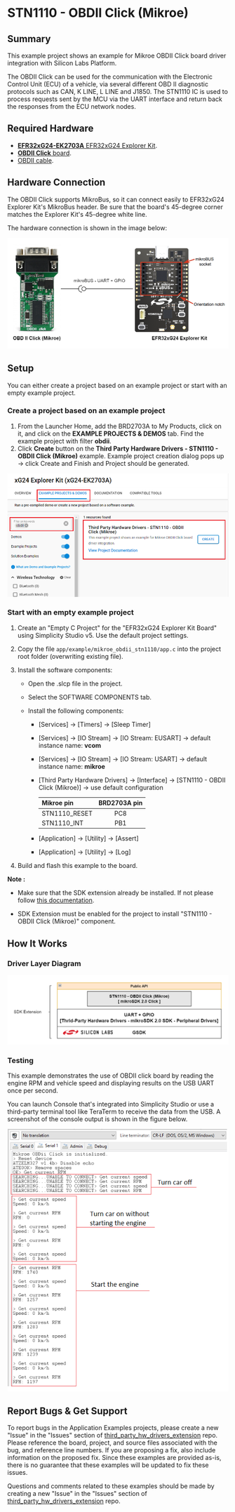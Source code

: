 # STN1110 - OBDII Click (Mikroe) #

## Summary ##

This example project shows an example for Mikroe OBDII Click board driver integration with Silicon Labs Platform.

The OBDII Click can be used for the communication with the Electronic Control Unit (ECU) of a vehicle, via several different OBD II diagnostic protocols such as CAN, K LINE, L LINE and J1850. The STN1110 IC is used to process requests sent by the MCU via the UART interface and return back the responses from the ECU network nodes.

## Required Hardware ##

- [**EFR32xG24-EK2703A** EFR32xG24 Explorer Kit](https://www.silabs.com/development-tools/wireless/efr32xg24-explorer-kit?tab=overview).
- [**OBDII Click** board](https://www.mikroe.com/obdii-click).
- [OBDII cable](https://www.mikroe.com/obd-ii-to-db9-cable).

## Hardware Connection ##

The OBDII Click supports MikroBus, so it can connect easily to EFR32xG24 Explorer Kit's MikroBus header. Be sure that the board's 45-degree corner matches the Explorer Kit's 45-degree white line.

The hardware connection is shown in the image below:

![board](image/hardware_connection.png)

## Setup ##

You can either create a project based on an example project or start with an empty example project.

### Create a project based on an example project ###

1. From the Launcher Home, add the BRD2703A to My Products, click on it, and click on the **EXAMPLE PROJECTS & DEMOS** tab. Find the example project with filter **obdii**.
2. Click **Create** button on the **Third Party Hardware Drivers - STN1110 - OBDII Click (Mikroe)** example. Example project creation dialog pops up -> click Create and Finish and Project should be generated.

![Create_example](image/create_example.png)

### Start with an empty example project ###

1. Create an "Empty C Project" for the "EFR32xG24 Explorer Kit Board" using Simplicity Studio v5. Use the default project settings.

2. Copy the file `app/example/mikroe_obdii_stn1110/app.c` into the project root folder (overwriting existing file).

3. Install the software components:

    - Open the .slcp file in the project.

    - Select the SOFTWARE COMPONENTS tab.

    - Install the following components:

        - [Services] → [Timers] → [Sleep Timer]
        - [Services] → [IO Stream] → [IO Stream: EUSART] → default instance name: **vcom**
        - [Services] → [IO Stream] → [IO Stream: USART] → default instance name: **mikroe**
        - [Third Party Hardware Drivers] → [Interface] → [STN1110 - OBDII Click (Mikroe)] → use default configuration

            | Mikroe pin  | BRD2703A pin |
            |:----------|:------------------:|
            | STN1110_RESET | PC8 |
            | STN1110_INT | PB1 |

        - [Application] → [Utility] → [Assert]
        - [Application] → [Utility] → [Log]

4. Build and flash this example to the board.

**Note :**

- Make sure that the SDK extension already be installed. If not please follow [this documentation](https://github.com/SiliconLabs/third_party_hw_drivers_extension/blob/master/README.md#how-to-add-to-simplicity-studio-ide).

- SDK Extension must be enabled for the project to install "STN1110 - OBDII Click (Mikroe)" component.

## How It Works ##

### Driver Layer Diagram ###

![software layer](image/sw_layers.png)

### Testing ###

This example demonstrates the use of OBDII click board by reading the engine RPM and vehicle speed and displaying results on the USB UART once per second.

You can launch Console that's integrated into Simplicity Studio or use a third-party terminal tool like TeraTerm to receive the data from the USB. A screenshot of the console output is shown in the figure below.

![logging_screen](image/log.png)

## Report Bugs & Get Support ##

To report bugs in the Application Examples projects, please create a new "Issue" in the "Issues" section of [third_party_hw_drivers_extension](https://github.com/SiliconLabs/third_party_hw_drivers_extension) repo. Please reference the board, project, and source files associated with the bug, and reference line numbers. If you are proposing a fix, also include information on the proposed fix. Since these examples are provided as-is, there is no guarantee that these examples will be updated to fix these issues.

Questions and comments related to these examples should be made by creating a new "Issue" in the "Issues" section of [third_party_hw_drivers_extension](https://github.com/SiliconLabs/third_party_hw_drivers_extension) repo.
